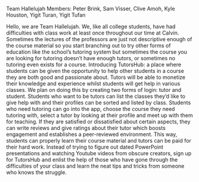 Team Hallelujah
Members: Peter Brink, Sam Visser, Clive Amoh, Kyle Houston, Yigit Turan, Yigit Tufan

Hello, we are Team Hallelujah. We, like all college students, have had difficulties with class work at least once throughout our time at Calvin. 
Sometimes the lectures of the professors are just not descriptive enough of the course material so you start branching out to try other forms of education like the school’s 
tutoring system but sometimes the course you are looking for tutoring doesn’t have enough tutors, or sometimes no tutoring even exists for a course. 
Introducing TutorsHub: a place where students can be given the opportunity to help other students in a course they are both good and passionate about. 
Tutors will be able to monetize their knowledge and experience whilst students will get help in various classes. We plan on doing this by creating two forms of login: tutor and student. 
Students who want to be tutors can list the classes they’d like to give help with and their profiles can be sorted and listed by class. Students who need tutoring can go into the app, 
choose the course they need tutoring with, select a tutor by looking at their profile and meet up with them for teaching. If they are satisfied or dissatisfied about certain aspects, 
they can write reviews and give ratings about their tutor which boosts engagement and establishes a peer-reviewed environment. This way, students can properly learn their course material 
and tutors can be paid for their hard work. Instead of trying to figure out dated PowerPoint presentations and watching Youtube videos from obscure creators, sign up for TutorsHub 
and enlist the help of those who have gone through the difficulties of your class and learn the neat tips and tricks from someone who knows the struggle.

